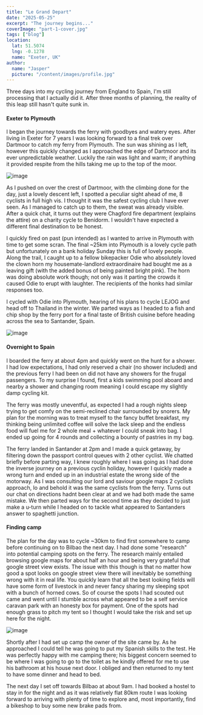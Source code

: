 ```yaml
---
title: "Le Grand Depart"
date: "2025-05-25"
excerpt: "The journey begins..."
coverImage: "part-1-cover.jpg"
tags: ["blog"]
location:
  lat: 51.5074
  lng: -0.1278
  name: "Exeter, UK"
author:
  name: "Jasper"
  picture: "/content/images/profile.jpg"
---
```



Three days into my cycling journey from England to Spain, I'm still processing that I actually did it. After three months of planning, the reality of this leap still hasn't quite sunk in.

#### Exeter to Plymouth

I began the journey towards the ferry with goodbyes and watery eyes. After living in Exeter for 7 years I was looking forward to a final trek over Dartmoor to catch my ferry from Plymouth. The sun was shining as I left, however this quickly changed as I approached the edge of Dartmoor and its ever unpredictable weather. Luckily the rain was light and warm; if anything it provided respite from the hills taking me up to the top of the moor.

![image](https://jaspercycles.com/content/images/fish_and_chips.jpg)

As I pushed on over the crest of Dartmoor, with the climbing done for the day, just a lovely descent left, I spotted a peculiar sight ahead of me, 8 cyclists in full high vis. I thought it was the safest cycling club I have ever seen. As I managed to catch up to them, the sweat was already visible. After a quick chat, it turns out they were Chagford fire department (explains the attire) on a charity cycle to Benidorm. I wouldn't have expected a different final destination to be honest.

I quickly fired on past (pun intended) as I wanted to arrive in Plymouth with time to get some scran. The final ~25km into Plymouth is a lovely cycle path but unfortunately on a bank holiday Sunday this is full of lovely people. Along the trail, I caught up to a fellow bikepacker Odie who absolutely loved the clown horn my housemate-landlord extraordinaire had bought me as a leaving gift (with the added bonus of being painted bright pink). The horn was doing absolute work though; not only was it parting the crowds it caused Odie to erupt with laughter. The recipients of the honks had similar responses too.

I cycled with Odie into Plymouth, hearing of his plans to cycle LEJOG and head off to Thailand in the winter. We parted ways as I headed to a fish and chip shop by the ferry port for a final taste of British cuisine before heading across the sea to Santander, Spain.

![image](https://jaspercycles.com/content/images/firemen.jpg)

#### Overnight to Spain

I boarded the ferry at about 4pm and quickly went on the hunt for a shower. I had low expectations, I had only reserved a chair (no shower included) and the previous ferry I had been on did not have any showers for the frugal passengers. To my surprise I found, first a kids swimming pool aboard and nearby a shower and changing room meaning I could escape my slightly damp cycling kit.

The ferry was mostly uneventful, as expected I had a rough nights sleep trying to get comfy on the semi-reclined chair surrounded by snorers. My plan for the morning was to treat myself to the fancy buffet breakfast, my thinking being unlimited coffee will solve the lack sleep and the endless food will fuel me for 2 whole meal + whatever I could sneak into bag. I ended up going for 4 rounds and collecting a bounty of pastries in my bag.

The ferry landed in Santander at 2pm and I made a quick getaway, by filtering down the passport control queues with 2 other cyclist. We chatted briefly before parting way, I knew roughly where I was going as I had done the inverse journey on a previous cyclin holiday, however I quickly made a wrong turn and ended up in an industrial estate the wrong side of the motorway. As I was consulting our lord and saviour google maps 2 cyclists approach, lo and behold it was the same cyclists from the ferry. Turns out our chat on directions hadnt been clear at and we had both made the same mistake. We then parted ways for the second time as they decided to just make a u-turn while I headed on to tackle what appeared to Santanders answer to spaghetti junction.

#### Finding camp

The plan for the day was to cycle ~30km to find first somewhere to camp before continuing on to Bilbao the next day. I had done some "research" into potential camping spots on the ferry. The research mainly entailed browsing google maps for about half an hour and being very grateful that google street view exists. The issue with this though is that no matter how good a spot looks on google street view there will inevitably be something wrong with it in real life. You quickly learn that all the best looking fields will have some form of livestock in and never fancy sharing my sleeping spot with a bunch of horned cows. So of course the spots I had scouted out came and went until I stumble across what appeared to be a self service caravan park with an honesty box for payment. One of the spots had enough grass to pitch my tent so I thought I would take the risk and set up here for the night. 

![image](https://jaspercycles.com/content/images/campsite-1.jpg)

Shortly after I had set up camp the owner of the site came by. As he approached I could tell he was going to put my Spanish skills to the test. He was perfectly happy with me camping there; his biggest concern seemed to be where I was going to go to the toilet as he kindly offered for me to use his bathroom at his house next door. I obliged and then returned to my tent to have some dinner and head to bed.

The next day I set off towards Bilbao at about 9am. I had booked a hostel to stay in for the night and as it was relatively flat 80km route I was looking forward to arriving with plenty of time to explore and, most importantly, find a bikeshop to buy some new brake pads from.